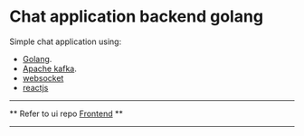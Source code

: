 # Chat application backend golang 

Simple chat application using:
* [Golang](https://go.dev/).
* [Apache kafka](https://kafka.apache.org/).
* [websocket](https://github.com/gorilla/websocket)
* [reactjs](https://reactjs.org/)


---

** Refer to ui repo [Frontend](https://github.com/BAHALLA/lets-chat-react) **

---